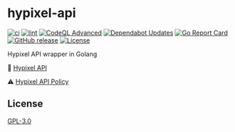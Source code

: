 # hypixel-api

[![ci](https://github.com/Sn0wo2/hypixel-api/actions/workflows/ci.yml/badge.svg)](https://github.com/Sn0wo2/hypixel-api/actions/workflows/ci.yml)
[![lint](https://github.com/Sn0wo2/hypixel-api/actions/workflows/lint.yml/badge.svg)](https://github.com/Sn0wo2/hypixel-api/actions/workflows/lint.yml)
[![CodeQL Advanced](https://github.com/Sn0wo2/hypixel-api/actions/workflows/codeql.yml/badge.svg)](https://github.com/Sn0wo2/hypixel-api/actions/workflows/codeql.yml)
[![Dependabot Updates](https://github.com/Sn0wo2/hypixel-api/actions/workflows/dependabot/dependabot-updates/badge.svg)](https://github.com/Sn0wo2/hypixel-api/actions/workflows/dependabot/dependabot-updates)
[![Go Report Card](https://goreportcard.com/badge/github.com/Sn0wo2/hypixel-api)](https://goreportcard.com/report/github.com/Sn0wo2/hypixel-api)
[![GitHub release](https://img.shields.io/github/v/release/Sn0wo2/hypixel-api?color=blue)](https://github.com/Sn0wo2/hypixel-api/releases)
[![License](https://img.shields.io/badge/license-GPL3.0-green.svg)](LICENSE)

Hypixel API wrapper in Golang

📕 [Hypixel API](https://api.hypixel.net)

⚠️ [Hypixel API Policy](https://developer.hypixel.net/policies)

## License
 
[GPL-3.0](LICENSE)
